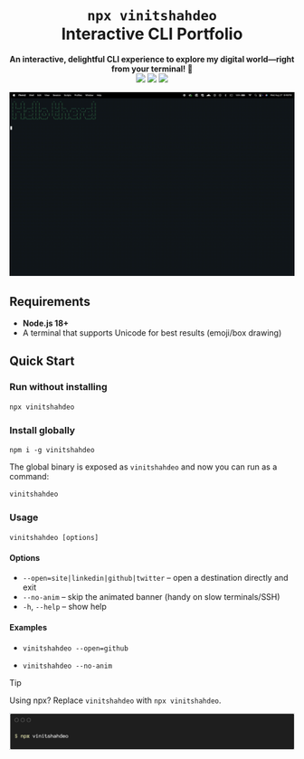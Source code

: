 
<div align="center">

<h1><code>npx vinitshahdeo</code><br/>Interactive CLI Portfolio</h1>

<strong>An interactive, delightful CLI experience to explore my digital world—right from your terminal! 🚀</strong><br/>
<img src="https://img.shields.io/badge/$_npx_vinitshahdeo-black" />
<img src="https://img.shields.io/npm/v/vinitshahdeo.svg?color=green&logo=npm" />
<img src="https://img.shields.io/github/license/vinitshahdeo/vinitshahdeo-cli.svg" />
<br/>

<img src="./assets/vinitshahdeo-cli-demo.gif" alt="vinitshahdeo-cli demo" />
<br/>
</div>


## Requirements

- **Node.js 18+**
- A terminal that supports Unicode for best results (emoji/box drawing)


## Quick Start

### Run without installing
```bash
npx vinitshahdeo
```

### Install globally
```
npm i -g vinitshahdeo
```

The global binary is exposed as `vinitshahdeo` and now you can run as a command:

```bash
vinitshahdeo
```

### Usage

`vinitshahdeo [options]`

#### Options

- `--open=site|linkedin|github|twitter` – open a destination directly and exit
- `--no-anim` – skip the animated banner (handy on slow terminals/SSH)
- `-h`, `--help` – show help

#### Examples

- `vinitshahdeo --open=github`

- `vinitshahdeo --no-anim`

> [!TIP]
> Using npx? Replace `vinitshahdeo` with `npx vinitshahdeo`.

![Vinit Shahdeo CLI](./assets/vinitshahdeo-cli-terminal-banner.png)